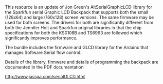 This resource is an update of Jon Green's AltSerialGraphicLCD library for the Sparkfun serial Graphic LCD Backpack that supports both the small (128x64) and large (160x128) screen versions. The same firmware may be used for both screens. The drivers for both are significantly different from both the Jennifer Holt and Sparkfun original libraries in that the chip specifications for both the KS0108B and TS6963 are followed which significantly improves performance.

The bundle includes the firmware and GLCD library for the Arduino that manages Software Serial flow control.

Details of the library, firmware and details of programming the backpack are documented in the PDF documentation

http://www.jasspa.com/serialGLCD.html

